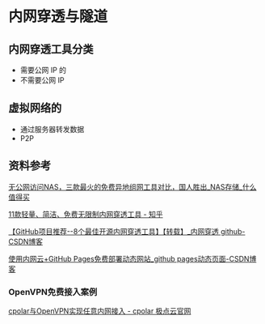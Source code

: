 # 内网穿透与隧道
## 内网穿透工具分类
- 需要公网 IP 的
- 不需要公网 IP

## 虚拟网络的
- 通过服务器转发数据
- P2P

## 资料参考
[无公网访问NAS，三款最火的免费异地组网工具对比，国人胜出_NAS存储_什么值得买](https://post.smzdm.com/p/apmolqw7/)

[11款轻量、简洁、免费无限制内网穿透工具 - 知乎](https://zhuanlan.zhihu.com/p/664934877)

[【GitHub项目推荐--8个最佳开源内网穿透工具】【转载】_内网穿透 github-CSDN博客](https://blog.csdn.net/j8267643/article/details/137025701)

[使用内网云+GitHub Pages免费部署动态网站_github pages动态页面-CSDN博客](https://blog.csdn.net/nnKevi/article/details/128822955)

### OpenVPN免费接入案例
[cpolar与OpenVPN实现任意内网接入 - cpolar 极点云官网](https://www.cpolar.com/blog/cpolar-and-openvpn-any-intranet-access)